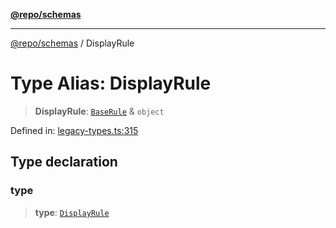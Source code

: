 [**@repo/schemas**](../README.md)

***

[@repo/schemas](../globals.md) / DisplayRule

# Type Alias: DisplayRule

> **DisplayRule**: [`BaseRule`](BaseRule.md) & `object`

Defined in: [legacy-types.ts:315](https://github.com/alexqguo/drinking-board-game-v3/blob/319f46e6df50e1a195afdf9748097c1d21edcb71/packages/schemas/src/legacy-types.ts#L315)

## Type declaration

### type

> **type**: [`DisplayRule`](../enumerations/RuleType.md#displayrule)
